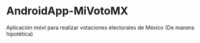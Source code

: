 # AndroidApp-MiVotoMX
Aplicación móvl para realizar votaciones electorales de México (De manera hipotética)
